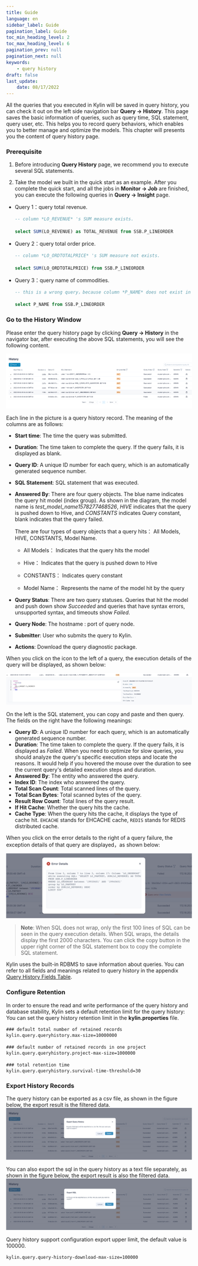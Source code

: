 ```yaml
---
title: Guide
language: en
sidebar_label: Guide
pagination_label: Guide
toc_min_heading_level: 2
toc_max_heading_level: 6
pagination_prev: null
pagination_next: null
keywords:
    - query history
draft: false
last_update:
    date: 08/17/2022
---
```


All the queries that you executed in Kylin will be saved in query history, you can check it out on the left side navigation bar **Query -> History**.
This page saves the basic information of queries, such as query time, SQL statement, query user, etc. This helps you to record query behaviors, which enables you to better manage and optimize the models. This chapter will presents you the content of query history page.



### Prerequisite

1. Before introducing **Query History** page, we recommend you to execute several SQL statements.

2. Take the model we built in the quick start as an example. After you complete the quick start, and all the jobs in **Monitor -> Job** are finished, you can execute the following queries in **Query -> Insight** page.


- Query 1：query total revenue.

  ```sql
  -- column *LO_REVENUE* 's SUM measure exists.
  
  select SUM(LO_REVENUE) as TOTAL_REVENUE from SSB.P_LINEORDER
  ```

- Query 2：query total order price.

  ```sql
  -- column *LO_ORDTOTALPRICE* 's SUM measure not exists.
  
  select SUM(LO_ORDTOTALPRICE) from SSB.P_LINEORDER
  ```

- Query 3：query name of commodities.

  ```sql
  -- this is a wrong query，because column *P_NAME* does not exist in table *P_LINEORDER*.
  
  select P_NAME from SSB.P_LINEORDER
  ```


### Go to the History Window

Please enter the query history page by clicking **Query -> History** in the navigator bar, after executing the above SQL statements, you will see the following content.

![Query History](../images/query_history/history1.png)

Each line in the picture is a query history record. The meaning of the columns are as follows:

- **Start time**: The time the query was submitted.

- **Duration**: The time taken to complete the query. If the query fails, it is displayed as blank.

- **Query ID**: A unique ID number for each query, which is an automatically generated sequence number.

- **SQL Statement**: SQL statement that was executed.

- **Answered By**: There are four query objects. The blue name indicates the query hit model (index group). As shown in the diagram, the model name is *test_model_name1578277468526*, *HIVE* indicates that the query is pushed down to Hive, and *CONSTANTS* indicates Query constant, blank indicates that the query failed.

  There are four types of query objects that a query hits： All Models, HIVE, CONSTANTS, Model Name.

    - All Models： Indicates that the query hits the model

    - Hive： Indicates that the query is pushed down to Hive

    - CONSTANTS： Indicates query constant

    - Model Name： Represents the name of the model hit by the query

- **Query Status**: There are two query statuses. Queries that hit the model and push down show *Succeeded* and queries that have syntax errors, unsupported syntax, and timeouts show *Failed*.

- **Query Node**: The hostname : port of query node.

- **Submitter**: User who submits the query to Kylin.

- **Actions**: Download the query diagnostic package.

When you click on the icon to the left of a query, the execution details of the query will be displayed, as shown below:

![Query Execution Detail](../images/query_history/history2.png)

On the left is the SQL statement, you can copy and paste and then query. The fields on the right have the following meanings:

- **Query ID**: A unique ID number for each query, which is an automatically generated sequence number.
- **Duration**: The time taken to complete the query. If the query fails, it is displayed as *Failed*. When you need to optimize for slow queries, you should analyze the query's specific execution steps and locate the reasons. It would help if you hovered the mouse over the duration to see the current query's detailed execution steps and duration.
- **Answered By**: The entity who answered the query.
- **Index ID**: The index who answered the query.
- **Total Scan Count**: Total scanned lines of the query.
- **Total Scan Bytes**: Total scanned bytes of the query.
- **Result Row Count**: Total lines of the query result.
- **If Hit Cache**: Whether the query hits the cache.
- **Cache Type**: When the query hits the cache, it displays the type of cache hit. `EHCACHE` stands for EHCACHE cache, `REDIS` stands for REDIS distributed cache.

When you click on the error details to the right of a query failure, the exception details of that query are displayed，as shown below:

![Query Exception Message](../images/query_history/history5.png)

> **Note**: When SQL does not wrap, only the first 100 lines of SQL can be seen in the query execution details. When SQL wraps, the details display the first 2000 characters. You can click the copy button in the upper right corner of the SQL statement box to copy the complete SQL statement.

Kylin uses the built-in RDBMS to save information about queries. You can refer to all fields and meanings related to query history in the appendix [Query History Fields Table](query_history_fields.md).



### Configure Retention

In order to ensure the read and write performance of the query history and database stability, Kylin sets a default retention limit for the query history:
You can set the query history retention limit in the **kylin.properties** file.
```shell
### default total number of retained records
kylin.query.queryhistory.max-size=10000000

### default number of retained records in one project
kylin.query.queryhistory.project-max-size=1000000

### total retention time
kylin.query.queryhistory.survival-time-threshold=30
```


### Export History Records

The query history can be exported as a csv file, as shown in the figure below, the export result is the filtered data.
![Export query history](../images/query_history/history3.png)

You can also export the sql in the query history as a text file separately, as shown in the figure below, the export result is also the filtered data.
![Export SQL](../images/query_history/history4.png)

Query history support configuration export upper limit, the default value is 100000.
```shell
kylin.query.query-history-download-max-size=100000
```

